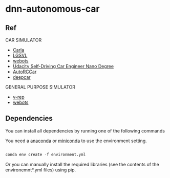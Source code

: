 # dnn-autonomous-car

## Ref
CAR SIMULATOR
* [Carla](http://carla.org/)
* [LGSVL](https://www.lgsvlsimulator.com/)
* [webots](https://cyberbotics.com/doc/automobile/introduction)
* [Udacity Self-Driving Car Engineer Nano Degree](https://www.udacity.com/course/self-driving-car-engineer-nanodegree--nd013)
* [AutoRCCar](https://zhengludwig.wordpress.com/projects/self-driving-rc-car/)
* [deepcar](https://arztsamuel.github.io/en/projects/unity/deepCars/deepCars.html)

GENERAL PURPOSE SIMULATOR
* [v-rep](http://www.coppeliarobotics.com/)
* [webots](https://cyberbotics.com/#webots)


## Dependencies

You can install all dependencies by running one of the following commands

You need a [anaconda](https://www.continuum.io/downloads) or [miniconda](https://conda.io/miniconda.html) to use the environment setting.

```python

conda env create -f environment.yml 

```

Or you can manually install the required libraries (see the contents of the environemnt*.yml files) using pip.